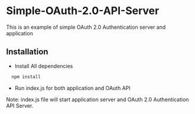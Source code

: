 # Simple-OAuth-2.0-API-Server
This is an example of simple OAuth 2.0 Authentication server and application


## Installation

 - Install All dependencies
    
```sh
  npm install
```
      
 - Run index.js for both application and OAuth API
     
Note: index.js file will start application server and OAuth 2.0 Authentication API Server.
